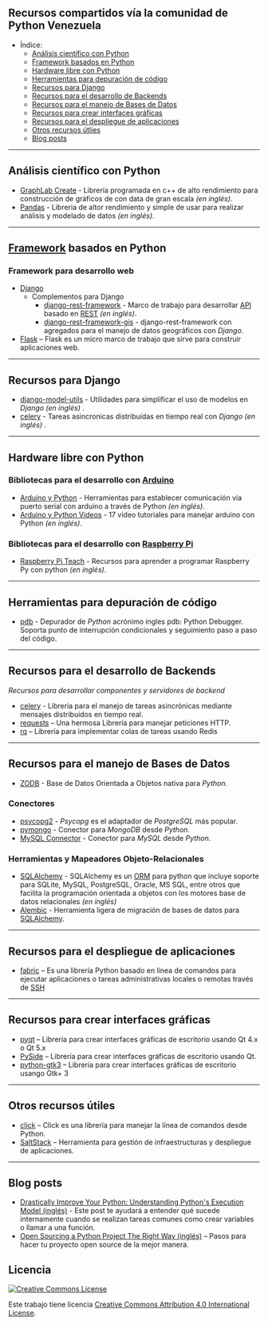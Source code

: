 ## Recursos compartidos vía la comunidad de Python Venezuela

- Índice:
    - [Análisis científico con Python](#análisis-científico-con-python)
    - [Framework basados en Python](#api-rest)
    - [Hardware libre con Python](#hardware-libre-con-python)
    - [Herramientas para depuración de código](#herramientas-para-depuración-de-código)
    - [Recursos para Django](#recursos-para-django)
    - [Recursos para el desarrollo de Backends](#recursos-para-el-desarrollo-de-backends)
    - [Recursos para el manejo de Bases de Datos](#recursos-para-el-manejo-de-bases-de-datos)
    - [Recursos para crear interfaces gráficas](#recursos-para-crear-interfaces-gráficas)
    - [Recursos para el despliegue de aplicaciones](#recursos-para-el-despliegue-de-aplicaciones)
    - [Otros recursos útlies](#otros-recursos-útiles)
    - [Blog posts](#blog-posts)

- - -

## Análisis científico con Python

* [GraphLab Create](https://pypi.python.org/pypi/GraphLab-Create) - Librería programada en c++
de alto rendimiento para construcción de gráficos de con data de gran escala *(en inglés)*.
* [Pandas](http://pandas.pydata.org/) - Libreria de altor rendimiento y simple de usar para
realizar análisis y modelado de datos *(en inglés)*.


- - -

## [Framework](https://es.wikipedia.org/wiki/Framework) basados en Python

### Framework para desarrollo web
* [Django](https://www.djangoproject.com/)
    * Complementos para Django   
        * [django-rest-framework](http://www.django-rest-framework.org/) - Marco de trabajo para
          desarrollar [API](https://es.wikipedia.org/wiki/Interfaz_de_programaci%C3%B3n_de_aplicaciones) 
          basado en [REST](https://es.wikipedia.org/wiki/Representational_State_Transfer)  *(en inglés)*.
        * [django-rest-framework-gis](https://github.com/djangonauts/django-rest-framework-gis) -
          django-rest-framework con agregados para el manejo de datos geográficos con *Django*.
* [Flask](http://flask.pocoo.org/) – Flask es un micro marco de trabajo que sirve para
construir aplicaciones web.

- - -

## Recursos para Django
* [django-model-utils](https://django-model-utils.readthedocs.org/en/latest/) -
Utilidades para simplificar el uso de modelos en *Django (en inglés)* .
* [celery](http://celery.readthedocs.org/en/latest/django/first-steps-with-django.html) -
Tareas asincronicas distribuídas en tiempo real con *Django (en inglés)* .

- - -

## Hardware libre con Python

### Bibliotecas para el desarrollo con [Arduino](https://www.arduino.cc/)
* [Arduino y Python](http://playground.arduino.cc/Interfacing/Python) - Herramientas para
establecer comunicación vía puerto serial con arduino a través de Python *(en inglés)*.
* [Arduino y Python Videos](http://playground.arduino.cc/Interfacing/Python) - 17 video
tutoriales para manejar arduino con Python *(en inglés)*.

### Bibliotecas para el desarrollo con [Raspberry Pi](https://www.raspberrypi.org/)
* [Raspberry Pi Teach](https://www.raspberrypi.org/resources/teach/) - Recursos
para aprender a programar Raspberry Py con python *(en inglés)*.

- - -

## Herramientas para depuración de código
* [pdb](https://docs.python.org/2/library/pdb.html/) - Depurador de *Python* acrónimo ingles pdb: Python Debugger.
Soporta punto de interrupción condicionales y seguimiento paso a paso del código.


- - -

## Recursos para el desarrollo de Backends

*Recursos para desarrollar componentes y servidores de backend*

* [celery](http://www.celeryproject.org/) - Libreria para el manejo de tareas asincrónicas
mediante mensajes distribuidos en tiempo real.
* [requests](http://docs.python-requests.org/en/latest/) – Una hermosa Librería
para manejar peticiones HTTP.
* [rq](http://python-rq.org/) – Librería para implementar colas de tareas usando
Redis

- - -

## Recursos para el manejo de Bases de Datos

* [ZODB](http://www.zodb.org/) - Base de Datos Orientada a Objetos nativa para *Python*.

### Conectores

* [psycopg2](http://initd.org/psycopg/) - *Psycopg* es el adaptador de
*PostgreSQL* más popular.
* [pymongo](http://api.mongodb.org/python/current/) - Conector para *MongoDB*
desde *Python*.
* [MySQL Connector](http://dev.mysql.com/doc/connector-python/en/) - Conector para *MySQL* desde *Python*.

### Herramientas y Mapeadores Objeto-Relacionales

* [SQLAlchemy][sqlalchemy] - SQLAlchemy es un 
[ORM](https://es.wikipedia.org/wiki/Mapeo_objeto-relacional) para python que incluye soporte 
para SQLite, MySQL, PostgreSQL, Oracle, MS SQL, entre otros que facilita la
programación orientada a objetos con los motores base de datos relacionales *(en inglés)*
* [Alembic](http://alembic.readthedocs.org/) - Herramienta ligera de migración
de bases de datos para [SQLAlchemy][sqlalchemy].

[sqlalchemy]: http://www.sqlalchemy.org/

- - -

## Recursos para el despliegue de aplicaciones

* [fabric](http://www.fabfile.org/) – Es una librería Python basado en línea de comandos para
ejecutar aplicaciones o tareas administrativas locales o remotas través de 
[SSH](https://es.wikipedia.org/wiki/Secure_Shell)

- - -

## Recursos para crear interfaces gráficas

* [pyqt](https://wiki.python.org/moin/PyQt) – Librería para crear interfaces
gráficas de escritorio usando Qt 4.x o Qt 5.x
* [PySide](https://wiki.qt.io/PySide) – Librería para crear interfaces gráficas
de escritorio usando Qt.
* [python-gtk3](http://python-gtk-3-tutorial.readthedocs.org/en/latest/) –
Librería para crear interfaces gráficas de escritorio usango Gtk+ 3

- - -

## Otros recursos útiles

* [click](http://click.pocoo.org/4/) – Click es una librería para manejar la
línea de comandos desde Python.
* [SaltStack](http://saltstack.com/community/) – Herramienta para gestión de infraestructuras y despliegue de aplicaciones.

- - -

## Blog posts

* [Drastically Improve Your Python: Understanding Python's Execution Model (inglés)](http://www.jeffknupp.com/blog/2013/02/14/drastically-improve-your-python-understanding-pythons-execution-model/) - Este post te ayudará a entender qué sucede internamente cuando se realizan tareas comunes como crear variables o llamar a una función.
* [Open Sourcing a Python Project The Right Way (inglés)](http://www.jeffknupp.com/blog/2013/08/16/open-sourcing-a-python-project-the-right-way/) –
Pasos para hacer tu proyecto open source de la mejor manera.

## Licencia

[![Creative Commons License](http://i.creativecommons.org/l/by/4.0/88x31.png)](http://creativecommons.org/licenses/by/4.0/)

Este trabajo tiene licencia [Creative Commons Attribution 4.0 International License](http://creativecommons.org/licenses/by/4.0/).
